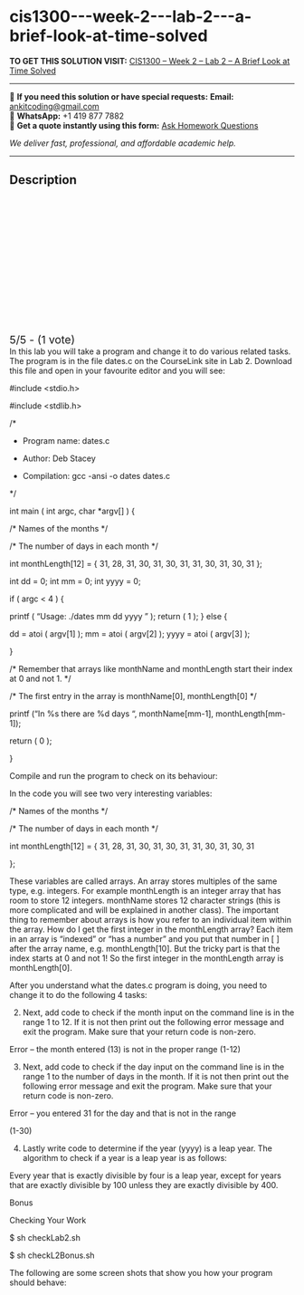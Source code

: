 # cis1300---week-2---lab-2---a-brief-look-at-time-solved
**TO GET THIS SOLUTION VISIT:** [CIS1300 – Week 2 – Lab 2 – A Brief Look at Time Solved](https://www.ankitcodinghub.com/product/cis1300-week-2-lab-2-a-brief-look-at-time-solved/)


---

📩 **If you need this solution or have special requests:** **Email:** ankitcoding@gmail.com  
📱 **WhatsApp:** +1 419 877 7882  
📄 **Get a quote instantly using this form:** [Ask Homework Questions](https://www.ankitcodinghub.com/services/ask-homework-questions/)

*We deliver fast, professional, and affordable academic help.*

---

<h2>Description</h2>



<div class="kk-star-ratings kksr-auto kksr-align-center kksr-valign-top" data-payload="{&quot;align&quot;:&quot;center&quot;,&quot;id&quot;:&quot;115310&quot;,&quot;slug&quot;:&quot;default&quot;,&quot;valign&quot;:&quot;top&quot;,&quot;ignore&quot;:&quot;&quot;,&quot;reference&quot;:&quot;auto&quot;,&quot;class&quot;:&quot;&quot;,&quot;count&quot;:&quot;1&quot;,&quot;legendonly&quot;:&quot;&quot;,&quot;readonly&quot;:&quot;&quot;,&quot;score&quot;:&quot;5&quot;,&quot;starsonly&quot;:&quot;&quot;,&quot;best&quot;:&quot;5&quot;,&quot;gap&quot;:&quot;4&quot;,&quot;greet&quot;:&quot;Rate this product&quot;,&quot;legend&quot;:&quot;5\/5 - (1 vote)&quot;,&quot;size&quot;:&quot;24&quot;,&quot;title&quot;:&quot;CIS1300 - Week 2 - Lab 2 – A Brief Look at Time Solved&quot;,&quot;width&quot;:&quot;138&quot;,&quot;_legend&quot;:&quot;{score}\/{best} - ({count} {votes})&quot;,&quot;font_factor&quot;:&quot;1.25&quot;}">

<div class="kksr-stars">

<div class="kksr-stars-inactive">
            <div class="kksr-star" data-star="1" style="padding-right: 4px">


<div class="kksr-icon" style="width: 24px; height: 24px;"></div>
        </div>
            <div class="kksr-star" data-star="2" style="padding-right: 4px">


<div class="kksr-icon" style="width: 24px; height: 24px;"></div>
        </div>
            <div class="kksr-star" data-star="3" style="padding-right: 4px">


<div class="kksr-icon" style="width: 24px; height: 24px;"></div>
        </div>
            <div class="kksr-star" data-star="4" style="padding-right: 4px">


<div class="kksr-icon" style="width: 24px; height: 24px;"></div>
        </div>
            <div class="kksr-star" data-star="5" style="padding-right: 4px">


<div class="kksr-icon" style="width: 24px; height: 24px;"></div>
        </div>
    </div>

<div class="kksr-stars-active" style="width: 138px;">
            <div class="kksr-star" style="padding-right: 4px">


<div class="kksr-icon" style="width: 24px; height: 24px;"></div>
        </div>
            <div class="kksr-star" style="padding-right: 4px">


<div class="kksr-icon" style="width: 24px; height: 24px;"></div>
        </div>
            <div class="kksr-star" style="padding-right: 4px">


<div class="kksr-icon" style="width: 24px; height: 24px;"></div>
        </div>
            <div class="kksr-star" style="padding-right: 4px">


<div class="kksr-icon" style="width: 24px; height: 24px;"></div>
        </div>
            <div class="kksr-star" style="padding-right: 4px">


<div class="kksr-icon" style="width: 24px; height: 24px;"></div>
        </div>
    </div>
</div>


<div class="kksr-legend" style="font-size: 19.2px;">
            5/5 - (1 vote)    </div>
    </div>
In this lab you will take a program and change it to do various related tasks. The program is in the file dates.c on the CourseLink site in Lab 2. Download this file and open in your favourite editor and you will see:

#include &lt;stdio.h&gt;

#include &lt;stdlib.h&gt;

/*

* Program name: dates.c

* Author: Deb Stacey

* Compilation: gcc -ansi -o dates dates.c

*/

int main ( int argc, char *argv[] ) {

/* Names of the months */

/* The number of days in each month */

int monthLength[12] = { 31, 28, 31, 30, 31, 30, 31, 31, 30, 31, 30, 31 };

int dd = 0; int mm = 0; int yyyy = 0;

if ( argc &lt; 4 ) {

printf ( “Usage: ./dates mm dd yyyy ” ); return ( 1 ); } else {

dd = atoi ( argv[1] ); mm = atoi ( argv[2] ); yyyy = atoi ( argv[3] );

}

/* Remember that arrays like monthName and monthLength start their index at 0 and not 1. */

/* The first entry in the array is monthName[0], monthLength[0] */

printf (“In %s there are %d days “, monthName[mm-1], monthLength[mm-1]);

return ( 0 );

}

Compile and run the program to check on its behaviour:

In the code you will see two very interesting variables:

/* Names of the months */

/* The number of days in each month */

int monthLength[12] = { 31, 28, 31, 30, 31, 30, 31, 31, 30, 31, 30, 31

};

These variables are called arrays. An array stores multiples of the same type, e.g. integers. For example monthLength is an integer array that has room to store 12 integers. monthName stores 12 character strings (this is more complicated and will be explained in another class). The important thing to remember about arrays is how you refer to an individual item within the array. How do I get the first integer in the monthLength array? Each item in an array is “indexed” or “has a number” and you put that number in [ ] after the array name, e.g. monthLength[10]. But the tricky part is that the index starts at 0 and not 1! So the first integer in the monthLength array is monthLength[0].

After you understand what the dates.c program is doing, you need to change it to do the following 4 tasks:

2. Next, add code to check if the month input on the command line is in the range 1 to 12. If it is not then print out the following error message and exit the program. Make sure that your return code is non-zero.

Error – the month entered (13) is not in the proper range (1-12)

3. Next, add code to check if the day input on the command line is in the range 1 to the number of days in the month. If it is not then print out the following error message and exit the program. Make sure that your return code is non-zero.

Error – you entered 31 for the day and that is not in the range

(1-30)

4. Lastly write code to determine if the year (yyyy) is a leap year. The algorithm to check if a year is a leap year is as follows:

Every year that is exactly divisible by four is a leap year, except for years that are exactly divisible by 100 unless they are exactly divisible by 400.

Bonus

Checking Your Work

$ sh checkLab2.sh

$ sh checkL2Bonus.sh

The following are some screen shots that show you how your program should behave:
